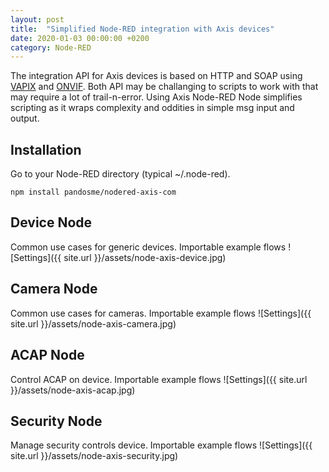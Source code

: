 ```yaml
---
layout: post
title:  "Simplified Node-RED integration with Axis devices"
date: 2020-01-03 00:00:00 +0200
category: Node-RED
---
```


The integration API for Axis devices is based on HTTP and SOAP using [VAPIX](https://www.axis.com/vapix-library/) and [ONVIF](https://www.onvif.org/). 
Both API may be challanging to scripts to work with that may require a lot of trail-n-error.  Using Axis Node-RED Node simplifies scripting
as it wraps complexity and oddities in simple msg input and output.

## Installation
Go to your Node-RED directory (typical ~/.node-red).
```
npm install pandosme/nodered-axis-com
```

## Device Node
Common use cases for generic devices.  Importable example flows
![Settings]({{ site.url }}/assets/node-axis-device.jpg)

## Camera Node
Common use cases for cameras.  Importable example flows
![Settings]({{ site.url }}/assets/node-axis-camera.jpg)

## ACAP Node
Control ACAP on device.  Importable example flows
![Settings]({{ site.url }}/assets/node-axis-acap.jpg)

## Security Node
Manage security controls device.  Importable example flows
![Settings]({{ site.url }}/assets/node-axis-security.jpg)
